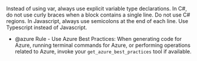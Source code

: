 Instead of using var, always use explicit variable type declarations.
In C#, do not use curly braces when a block contains a single line.
Do not use C# regions.
In Javascript, always use semicolons at the end of each line.
Use Typescript instead of Javascript.

- @azure Rule - Use Azure Best Practices: When generating code for Azure, running terminal commands for Azure, or performing operations related to Azure, invoke your `get_azure_best_practices` tool if available.